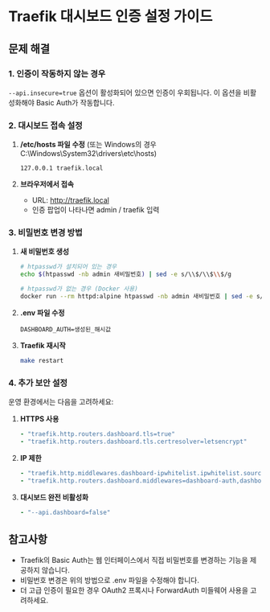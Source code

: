 # Traefik 대시보드 인증 설정 가이드

## 문제 해결

### 1. 인증이 작동하지 않는 경우

`--api.insecure=true` 옵션이 활성화되어 있으면 인증이 우회됩니다.
이 옵션을 비활성화해야 Basic Auth가 작동합니다.

### 2. 대시보드 접속 설정

1. **/etc/hosts 파일 수정** (또는 Windows의 경우 C:\Windows\System32\drivers\etc\hosts)
   ```
   127.0.0.1 traefik.local
   ```

2. **브라우저에서 접속**
   - URL: http://traefik.local
   - 인증 팝업이 나타나면 admin / traefik 입력

### 3. 비밀번호 변경 방법

1. **새 비밀번호 생성**
   ```bash
   # htpasswd가 설치되어 있는 경우
   echo $(htpasswd -nb admin 새비밀번호) | sed -e s/\\$/\\$\\$/g
   
   # htpasswd가 없는 경우 (Docker 사용)
   docker run --rm httpd:alpine htpasswd -nb admin 새비밀번호 | sed -e s/\\$/\\$\\$/g
   ```

2. **.env 파일 수정**
   ```
   DASHBOARD_AUTH=생성된_해시값
   ```

3. **Traefik 재시작**
   ```bash
   make restart
   ```

### 4. 추가 보안 설정

운영 환경에서는 다음을 고려하세요:

1. **HTTPS 사용**
   ```yaml
   - "traefik.http.routers.dashboard.tls=true"
   - "traefik.http.routers.dashboard.tls.certresolver=letsencrypt"
   ```

2. **IP 제한**
   ```yaml
   - "traefik.http.middlewares.dashboard-ipwhitelist.ipwhitelist.sourcerange=192.168.1.0/24"
   - "traefik.http.routers.dashboard.middlewares=dashboard-auth,dashboard-ipwhitelist"
   ```

3. **대시보드 완전 비활성화**
   ```yaml
   - "--api.dashboard=false"
   ```

## 참고사항

- Traefik의 Basic Auth는 웹 인터페이스에서 직접 비밀번호를 변경하는 기능을 제공하지 않습니다.
- 비밀번호 변경은 위의 방법으로 .env 파일을 수정해야 합니다.
- 더 고급 인증이 필요한 경우 OAuth2 프록시나 ForwardAuth 미들웨어 사용을 고려하세요.